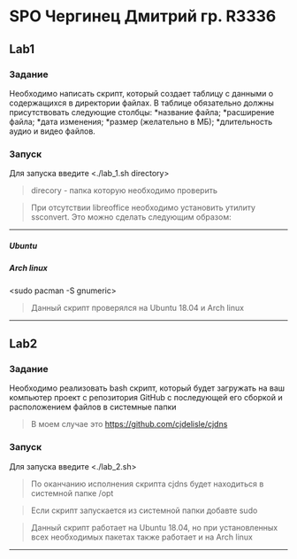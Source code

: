# SPO Чергинец Дмитрий гр. R3336

## Lab1 
### Задание
Необходимо написать скрипт, который создает таблицу с данными о содержащихся в директории файлах. В таблице обязательно должны присутствовать следующие столбцы:
*название файла;
*расширение файла;
*дата изменения;
*размер (желательно в МБ);
*длительность аудио и видео файлов.

### Запуск
Для запуска введите
<./lab_1.sh directory>
> direcory - папка которую необходимо проверить

> При отсутствии libreoffice необходимо установить утилиту ssconvert. Это можно сделать следующим образом:
---

##### Ubuntu
<sudo apt-get install gnumeric>
  
##### Arch linux
<sudo pacman -S gnumeric>

> Данный скрипт проверялся на Ubuntu 18.04 и Arch linux
---
## Lab2
### Задание
Необходимо реализовать bash скрипт, который будет загружать на ваш компьютер проект с репозитория GitHub с последующей его сборкой и расположением файлов в системные папки
> В моем случае это <https://github.com/cjdelisle/cjdns>

### Запуск
Для запуска введите
<./lab_2.sh>

> По оканчанию исполнения скрипта cjdns будет находиться в системной папке /opt

> Если скрипт запускается из системной папки добавте sudo

>Данный скрипт работает на Ubuntu 18.04, но при установленных всех необходимых пакетах также работает и на Arch linux
---
